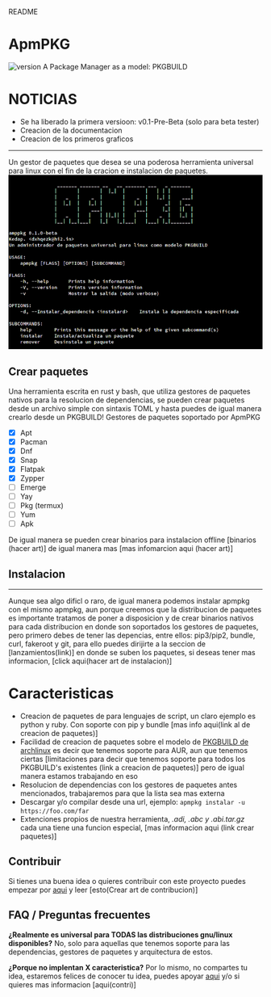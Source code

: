 README

# ApmPKG
![version](https://img.shields.io/badge/Version-v0.1--Pre--Beta-blue)
A Package Manager as a model: PKGBUILD

# NOTICIAS
- Se ha liberado la primera versioon: v0.1-Pre-Beta (solo para beta tester)
- Creacion de la documentacion
- Creacion de los primeros graficos
* * *
Un gestor de paquetes que desea se una poderosa herramienta universal para linux con el fin de la cracion e instalacion de paquetes.
![Captura](img/captura_prin.png)

## Crear paquetes

Una herramienta escrita en rust y bash, que utiliza gestores de paquetes nativos para la resolucion de dependencias, se pueden crear paquetes desde un archivo simple con sintaxis TOML y hasta puedes de igual manera crearlo desde un PKGBUILD!
Gestores de paquetes soportado por ApmPKG

- [x] Apt
- [x] Pacman
- [x] Dnf
- [x] Snap
- [x] Flatpak
- [x] Zypper
- [ ] Emerge
- [ ] Yay
- [ ] Pkg (termux)
- [ ] Yum
- [ ] Apk

De igual manera se pueden crear binarios para instalacion offline [binarios (hacer art)] de igual manera mas [mas infomarcion aqui (hacer art)]

## Instalacion
* * * 
Aunque sea algo dificl o raro, de igual manera podemos instalar apmpkg con el mismo apmpkg, aun porque creemos que la distribucion de paquetes es importante tratamos de poner a disposicion y de crear binarios nativos para cada distribucion en donde son soportados los gestores de paquetes,  pero primero debes de tener las depencias, entre ellos: pip3/pip2, bundle, curl, fakeroot y git, para ello puedes dirijirte a la seccion de [lanzamientos(link)] en donde se suben los paquetes, si deseas tener mas informacion, [click aqui(hacer art de instalacion)]

# Caracteristicas
- Creacion de paquetes de para lenguajes de script, un claro ejemplo es python y ruby. Con soporte con pip y bundle [mas info aqui(link al de creacion de paquetes)]
- Facilidad de creacion de paquetes sobre el modelo de [PKGBUILD de archlinux](https://wiki.archlinux.org/index.php/PKGBUILD) es decir que tenemos soporte para AUR, aun que tenemos ciertas [limitaciones para decir que tenemos soporte para todos los PKGBUILD's existentes (link a creacion de paquetes)] pero de igual manera estamos trabajando en eso
- Resolucion de dependencias con los gestores de paquetes antes mencionados, trabajaremos para que la lista sea mas externa
- Descargar y/o compilar desde una url, ejemplo: `apmpkg instalar -u https://foo.com/far`
- Extenciones propios de nuestra herramienta, *.adi, .abc y .abi.tar.gz* cada una tiene una funcion especial, [mas informacion aqui (link crear paquetes)]

## Contribuir
Si tienes una buena idea o quieres contribuir con este proyecto puedes empezar por [aqui](https://github.com/Kedap/apmpkg/issues) y leer [esto(Crear art de contribucion)]

## FAQ / Preguntas frecuentes

**¿Realmente es universal para TODAS las distribuciones gnu/linux disponibles?**
No, solo para aquellas que tenemos soporte para las dependencias, gestores de paquetes y arquitectura de estos.

**¿Porque no implentan X caracteristica?**
Por lo mismo, no compartes tu idea, estaremos felices de conocer tu idea, puedes apoyar [aqui](https://github.com/Kedap/apmpkg/issues) y/o si quieres mas informacion [aqui(contri)]
